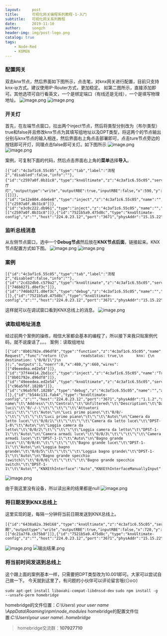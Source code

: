 ```yaml
---
layout:     post
title:      可视化网关编程系列教程-1-入门
subtitle:   可视化网关系列教程
date:       2019-11-10
author:     songzh
header-img: img/post-logo.png
catalog: true
tags:
    - Node-Red
    - KOMEN
---
```


### 配置网关
双击knx节点，然后界面如下图所示，点击笔，对knx网关进行配置，目前只支持knx-ip方式。建议使用IP-Router方式，更加稳定。
如第二图所示，直接添加即可。其他选项可自行看英文，一个是绑定端口（有线还是无线），一个是填写物理地址。
![image.png](https://upload-images.jianshu.io/upload_images/3246153-d1bc14a9f5c84ebd.png?imageMogr2/auto-orient/strip%7CimageView2/2/w/720)
![image.png](https://upload-images.jianshu.io/upload_images/3246153-10d845c7279282c1.png?imageMogr2/auto-orient/strip%7CimageView2/2/w/720)


### 开关灯
首先，在左端节点窗口，拉出两个inject节点，然后将类型分别改为（布尔类型）true和false并且修改knx节点为其填写组地址以及DPT类型，将这两个的节点输出分别与knx节点的输入相连，然后界面右上角点击部署即可，点击ture节点旁边的按钮即可开灯，同理点击false即可关灯。如下图所示
![image.png](https://upload-images.jianshu.io/upload_images/3246153-d5eb216df0eab847.png?imageMogr2/auto-orient/strip%7CimageView2/2/w/360)
![image.png](https://upload-images.jianshu.io/upload_images/3246153-93c7e0f4bf6cbf6e.png?imageMogr2/auto-orient/strip%7CimageView2/2/w/360)

案例，可复制下面的代码，然后点击界面右上角的**菜单**选择**导入**。

```
[{"id":"4c3af1c6.55c05","type":"tab","label":"流程2","disabled":false,"info":""},{"id":"c2597a0f.0b31c8","type":"knxUltimate","z":"4c3af1c6.55c05","server":"7521b5a9.475d8c","topic":"1/1/1","dpt":"1.001","initialread":false,"notifyreadrequest":false,"notifyresponse":false,"notifywrite":true,"notifyreadrequestalsorespondtobus":false,"notifyreadrequestalsorespondtobusdefaultvalueifnotinitialized":"0","listenallga":false,"name":"客厅灯","outputtype":"write","outputRBE":true,"inputRBE":false,"x":590,"y":280,"wires":[[]]},{"id":"1e12e804.dde6e8","type":"inject","z":"4c3af1c6.55c05","name":"","topic":"","payload":"true","payloadType":"bool","repeat":"","crontab":"","once":false,"onceDelay":0.1,"x":300,"y":240,"wires":[["c2597a0f.0b31c8"]]},{"id":"e3c0c222.db961","type":"inject","z":"4c3af1c6.55c05","name":"","topic":"","payload":"false","payloadType":"bool","repeat":"","crontab":"","once":false,"onceDelay":0.1,"x":300,"y":320,"wires":[["c2597a0f.0b31c8"]]},{"id":"7521b5a9.475d8c","type":"knxUltimate-config","z":"","host":"224.0.23.12","port":"3671","physAddr":"15.15.22","suppressACKRequest":false,"csv":"","KNXEthInterface":"Auto","KNXEthInterfaceManuallyInput":"","statusDisplayLastUpdate":true,"statusDisplayDeviceNameWhenALL":true,"statusDisplayDataPoint":false}]
```

### 监听总线消息
从左侧节点窗口，选中一个**Debug节点**然后放在**KNX节点后面**，链接起来。KNX节点配置方式如下图。
![image.png](https://upload-images.jianshu.io/upload_images/3246153-5b28074d07b26486.png?imageMogr2/auto-orient/strip%7CimageView2/2/w/360)
![image.png](https://upload-images.jianshu.io/upload_images/3246153-f45665ea326a3a75.png?imageMogr2/auto-orient/strip%7CimageView2/2/w/720)

### 案例

```
[{"id":"4c3af1c6.55c05","type":"tab","label":"流程2","disabled":false,"info":""},{"id":"2cd32db0.c579a2","type":"knxUltimate","z":"4c3af1c6.55c05","server":"7521b5a9.475d8c","topic":"","dpt":"","initialread":false,"notifyreadrequest":false,"notifyresponse":false,"notifywrite":true,"notifyreadrequestalsorespondtobus":false,"notifyreadrequestalsorespondtobusdefaultvalueifnotinitialized":"0","listenallga":false,"name":"","outputtype":"write","outputRBE":false,"inputRBE":false,"x":510,"y":380,"wires":[["746b8271.d0ef3c"]]},{"id":"746b8271.d0ef3c","type":"debug","z":"4c3af1c6.55c05","name":"","active":true,"tosidebar":true,"console":false,"tostatus":false,"complete":"false","x":730,"y":380,"wires":[]},{"id":"7521b5a9.475d8c","type":"knxUltimate-config","z":"","host":"224.0.23.12","port":"3671","physAddr":"15.15.22","suppressACKRequest":false,"csv":"","KNXEthInterface":"Auto","KNXEthInterfaceManuallyInput":"","statusDisplayLastUpdate":true,"statusDisplayDeviceNameWhenALL":true,"statusDisplayDataPoint":false}]
```

这样就可以在调试窗口看到KNX总线上的消息。
![image.png](https://upload-images.jianshu.io/upload_images/3246153-071ef2aa34d25e16.png?imageMogr2/auto-orient/strip%7CimageView2/2/w/720)


### 读取组地址消息
经过前两个案例的操练，相信大家都会基本的编程了，所以接下来我只贴案例代码，就不说废话了。。。
案例：读取组地址

```
[{"id":"8b01792e.d96df8","type":"function","z":"4c3af1c6.55c05","name":"Read Request","func":"return ({\n      readstatus: true,\n      knx: {\n        destination: \"0/0/1\"}\n    });","outputs":1,"noerr":0,"x":480,"y":660,"wires":[["49eeedea.ed2e54"]]},{"id":"37f44414.2bd1cc","type":"inject","z":"4c3af1c6.55c05","name":"Trigger","topic":"","payload":"true","payloadType":"bool","repeat":"","crontab":"","once":false,"onceDelay":0.1,"x":310,"y":660,"wires":[["8b01792e.d96df8"]]},{"id":"49eeedea.ed2e54","type":"knxUltimate","z":"4c3af1c6.55c05","server":"b544c131.fab4","topic":"","dpt":"1.001","initialread":false,"notifyreadrequest":true,"notifyresponse":true,"notifywrite":true,"notifyreadrequestalsorespondtobus":false,"notifyreadrequestalsorespondtobusdefaultvalueifnotinitialized":"","listenallga":true,"name":"All","outputtype":"write","outputRBE":false,"inputRBE":false,"x":640,"y":660,"wires":[["c96a5f6f.1828b"]]},{"id":"c96a5f6f.1828b","type":"debug","z":"4c3af1c6.55c05","name":"","active":true,"tosidebar":true,"console":false,"tostatus":false,"complete":"payload","targetType":"msg","x":810,"y":660,"wires":[]},{"id":"b544c131.fab4","type":"knxUltimate-config","z":"","host":"224.0.23.12","port":"3671","physAddr":"1.1.2","suppressACKRequest":false,"csv":"\"Group name\"\t\"Address\"\t\"Central\"\t\"Unfiltered\"\t\"Description\"\t\"DatapointType\"\t\"Security\"\n\"Attuatori luci\"\t\"0/-/-\"\t\"\"\t\"\"\t\"Attuatori luci\"\t\"\"\t\"Auto\"\n\"Luci primo piano\"\t\"0/0/-\"\t\"\"\t\"\"\t\"Luci primo piano\"\t\"\"\t\"Auto\"\n\"Camera da letto luce\"\t\"0/0/1\"\t\"\"\t\"\"\t\"Camera da letto luce\"\t\"DPST-1-8\"\t\"Auto\"\n\"Loggia camera da letto\"\t\"0/0/2\"\t\"\"\t\"\"\t\"Loggia camera da letto\"\t\"DPST-1-1\"\t\"Auto\"\n\"Camera armadi luce\"\t\"0/0/3\"\t\"\"\t\"\"\t\"Camera armadi luce\"\t\"DPST-1-1\"\t\"Auto\"\n\"Bagno grande luce\"\t\"0/0/4\"\t\"\"\t\"\"\t\"Bagno grande luce\"\t\"DPST-1-1\"\t\"Auto\"\n\"Loggia bagno grande\"\t\"0/0/5\"\t\"\"\t\"\"\t\"Loggia bagno grande\"\t\"DPST-1-1\"\t\"Auto\"\n\"Bagno grande specchio (switch)\"\t\"0/0/6\"\t\"\"\t\"\"\t\"Bagno grande specchio switch\"\t\"DPST-1-1\"\t\"Auto\"","KNXEthInterface":"Auto","KNXEthInterfaceManuallyInput":"","statusDisplayLastUpdate":true,"statusDisplayDeviceNameWhenALL":true,"statusDisplayDataPoint":true}]
```

![image.png](https://upload-images.jianshu.io/upload_images/3246153-bdc9ab69623dc0a4.png?imageMogr2/auto-orient/strip%7CimageView2/2/w/1240)

由于我这里没有设备，所以读出来的结果都是null
![image.png](https://upload-images.jianshu.io/upload_images/3246153-bb7d4b9a225abdec.png?imageMogr2/auto-orient/strip%7CimageView2/2/w/720)

### 将日期发到KNX总线上
这里实现的是，每隔一分钟将当前日期发送到KNX总线上。

```
[{"id":"6438a82a.39d168","type":"knxUltimate","z":"4c3af1c6.55c05","server":"7521b5a9.475d8c","topic":"2/2/2","dpt":"11.001","initialread":false,"notifyreadrequest":false,"notifyresponse":true,"notifywrite":true,"notifyreadrequestalsorespondtobus":false,"notifyreadrequestalsorespondtobusdefaultvalueifnotinitialized":"0","listenallga":false,"name":"日期","outputtype":"write","outputRBE":true,"inputRBE":false,"x":720,"y":660,"wires":[["dc21a7f8.cb75b8"]]},{"id":"7521b5a9.475d8c","type":"knxUltimate-config","z":"","host":"224.0.23.12","port":"3671","physAddr":"15.15.22","suppressACKRequest":false,"csv":"","KNXEthInterface":"Auto","KNXEthInterfaceManuallyInput":"","statusDisplayLastUpdate":true,"statusDisplayDeviceNameWhenALL":true,"statusDisplayDataPoint":false}]
```

![image.png](https://upload-images.jianshu.io/upload_images/3246153-b15c8c337960d2c2.png?imageMogr2/auto-orient/strip%7CimageView2/2/w/720)
![输出结果.png](https://upload-images.jianshu.io/upload_images/3246153-69a4f1a471454b78.png?imageMogr2/auto-orient/strip%7CimageView2/2/w/1240)

### 将当前时间发送到总线上

这个跟上面的案例基本一样，只需要把DPT类型改为10.001即可。大家可以尝试自己做一下。
今天就到这里了，有问题的小伙伴可以评论留言哦(⊙o⊙)

`sudo apt-get install libavahi-compat-libdnssd-dev`
`sudo npm install -g --unsafe-perm homebridge`

homebridge的文件位置：*C:\Users\ your user name \AppData\Roaming\npm\node_modules*
homebridge的配置文件位置:*C:\Users\your user name\ .homebridge*

> homebridge交流群：**107927710**